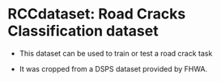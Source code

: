 # RCCdataset: Road Cracks Classification dataset

- This dataset can be used to train or test a road crack task

- It was cropped from a DSPS dataset provided by FHWA.

